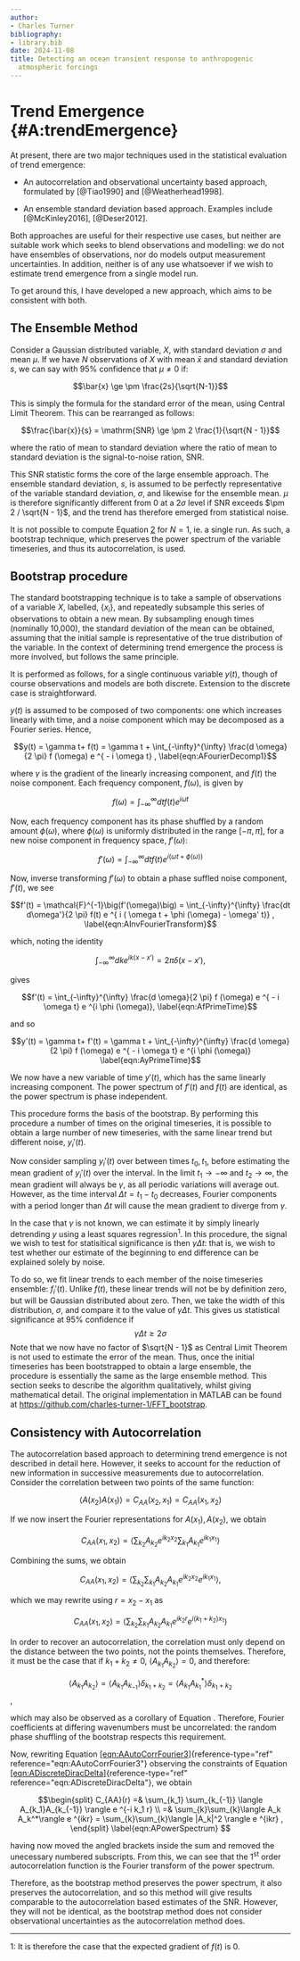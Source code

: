 ```yaml
---
author:
- Charles Turner
bibliography:
- library.bib
date: 2024-11-08
title: Detecting an ocean transient response to anthropogenic
  atmospheric forcings
---
```


# Trend Emergence {#A:trendEmergence}

At present, there are two major techniques used in the statistical
evaluation of trend emergence:

-   An autocorrelation and observational uncertainty based approach,
    formulated by [@Tiao1990] and [@Weatherhead1998].

-   An ensemble standard deviation based approach. Examples include
    [@McKinley2016], [@Deser2012].

Both approaches are useful for their respective use cases, but neither
are suitable work which seeks to blend observations and modelling: we do
not have ensembles of observations, nor do models output measurement
uncertainties. In addition, neither is of any use whatsoever if we wish
to estimate trend emergence from a single model run.

To get around this, I have developed a new approach, which aims to be
consistent with both.

## The Ensemble Method

Consider a Gaussian distributed variable, $X$, with standard deviation
$\sigma$ and mean $\mu$. If we have $N$ observations of $X$ with mean
$\bar{x}$ and standard deviation $s$, we can say with 95% confidence
that $\mu \neq 0$ if: 

$$\bar{x} \ge \pm \frac{2s}{\sqrt{N-1}}$$

 This is simply the formula for the standard
error of the mean, using Central Limit Theorem. This can be rearranged
as follows:

$$\frac{\bar{x}}{s} = \mathrm{SNR} \ge \pm 2 \frac{1}{\sqrt{N - 1}}$$

where the ratio of mean to standard deviation where the ratio of mean to standard deviation
is the signal-to-noise ration, SNR.

This SNR statistic forms the core of the large ensemble approach. The
ensemble standard deviation, $s$, is assumed to be perfectly
representative of the variable standard deviation, $\sigma$, and
likewise for the ensemble mean. $\mu$ is therefore significantly
different from 0 at a $2\sigma$ level if SNR exceeds
$\pm 2 / \sqrt{N - 1}$, and the trend has therefore emerged from
statistical noise.

It is not possible to compute Equation
[2](#eqn-AstdErrSNR) for $N=1$, ie. a single run. As such, a
bootstrap technique, which preserves the power spectrum of the variable
timeseries, and thus its autocorrelation, is used.

## Bootstrap procedure

The standard bootstrapping technique is to take a sample of observations
of a variable $X$, labelled, $\{x_i\}$, and repeatedly subsample this
series of observations to obtain a new mean. By subsampling enough times
(nominally 10,000), the standard deviation of the mean can be obtained,
assuming that the initial sample is representative of the true
distribution of the variable. In the context of determining trend
emergence the process is more involved, but follows the same principle.

It is performed as follows, for a single continuous variable $y(t)$,
though of course observations and models are both discrete. Extension to
the discrete case is straightforward.

$y(t)$ is assumed to be composed of two components: one which increases
linearly with time, and a noise component which may be decomposed as a
Fourier series. Hence,

$$y(t) = \gamma t+ f(t) = \gamma t + \int_{-\infty}^{\infty} \frac{d \omega}{2 \pi} f (\omega) e ^{ - i \omega t} ,
  \label{eqn:AFourierDecomp1}$$ 

where $\gamma$ is the gradient of the linearly increasing component, and $f(t)$ the noise component. Each frequency component, $f(\omega)$, is given by

$$f(\omega) = \int_{-\infty}^{\infty} dt f(t) e ^{i \omega t}
  \label{eqn:AfOmegaDef}$$ 

Now, each frequency component has its phase
shuffled by a random amount $\phi(\omega)$, where $\phi(\omega)$ is
uniformly distributed in the range $[-\pi,\pi]$, for a new noise
component in frequency space, $f'(\omega)$:

$$f'(\omega) = \int_{-\infty}^{\infty} dt f(t) e ^{i(\omega t + \phi (\omega))}
  \label{eqn:AfPrimeOmegaDef}$$ 

Now, inverse transforming $f'(\omega)$ to obtain a phase suffled noise component, $f'(t)$, we see

$$f'(t) = \mathcal{F}^{-1}\big(f'(\omega)\big) = \int_{-\infty}^{\infty} \frac{dt d\omega'}{2 \pi} f(t) e ^{
  i ( \omega t + \phi (\omega) - \omega' t)} ,
  \label{eqn:AInvFourierTransform}$$ 

which, noting the identity

$$\int_{-\infty}^{\infty} dk e ^ {ik ( x - x')} = 2\pi \delta (x - x'),
  \label{eqn:ADiracDeltaIdendity}$$ 

  gives

$$f'(t) = \int_{-\infty}^{\infty} \frac{d \omega}{2 \pi} f (\omega) e ^{ - i \omega t} e ^{i \phi (\omega)},
  \label{eqn:AfPrimeTime}$$ 

  and so

$$y'(t) = \gamma t+ f'(t) = \gamma t + \int_{-\infty}^{\infty} \frac{d \omega}{2 \pi} f (\omega) e ^{ - i \omega t} e ^{i \phi (\omega)}
  \label{eqn:AyPrimeTime}$$ 

We now have a new variable of time $y'(t)$, which has the same linearly increasing component. 
The power spectrum of $f'(t)$ and $f(t)$ are identical, as the power spectrum is phase
independent.

This procedure forms the basis of the bootstrap. By performing this
procedure a number of times on the original timeseries, it is possible
to obtain a large number of new timeseries, with the same linear trend
but different noise, $y_i'(t)$.

Now consider sampling $y_i'(t)$ over between times $t_0,t_1$, before
estimating the mean gradient of $y_i'(t)$ over the interval. In the
limit $t_1 \rightarrow -\infty$ and $t_2 \rightarrow \infty$, the mean
gradient will always be $\gamma$, as all periodic variations will
average out. However, as the time interval $\Delta t = t_1 - t_0$
decreases, Fourier components with a period longer than $\Delta t$ will
cause the mean gradient to diverge from $\gamma$.

In the case that $\gamma$ is not known, we can estimate it by simply
linearly detrending $y$ using a least squares regression<sup>1</sup>. In this
procedure, the signal we wish to test for statisitical significance is
then $\gamma\Delta t$: that is, we wish to test whether our estimate of
the beginning to end difference can be explained solely by noise.

To do so, we fit linear trends to each member of the noise timeseries
ensemble: $f_i'(t)$. Unlike $f(t)$, these linear trends will not be by
definition zero, but will be Gaussian distributed about zero. Then, we
take the width of this distribution, $\sigma$, and compare it to the
value of $\gamma \Delta t$. This gives us statistical significance at
95% confidence if $$\gamma \Delta t \ge 2 \sigma $$ Note that we now have no factor of
$\sqrt{N - 1}$ as Central Limit Theorem is not used to estimate the
error of the mean. Thus, once the initial timeseries has been
bootstrapped to obtain a large ensemble, the procedure is essentially
the same as the large ensemble method. This section seeks to describe
the algorithm qualitatively, whilst giving mathematical detail. The original
implementation in MATLAB can be found at
<https://github.com/charles-turner-1/FFT_bootstrap>.

## Consistency with Autocorrelation

The autocorrelation based approach to determining trend emergence is not
described in detail here. However, it seeks to account for the reduction
of new information in successive measurements due to autocorrelation.
Consider the correlation between two points of the same function:

$$\langle A(x_2)A(x_1)\rangle = C_{AA}(x_2,x_1) = C_{AA}(x_1,x_2)
  \label{eqn:AAutoCorr}$$ 

If we now insert the Fourier representations for $A(x_1),A(x_2)$, we obtain

$$C_{AA}(x_1,x_2) =  \Big\langle \sum_{k_2} A_{k_2} e^{ik_2 x_2 } \sum_{k_1} A_{k_1} e^{ik_1 x_1 }\Big\rangle 
  \label{eqn:AAutoCorrFourier1}$$ 

  Combining the sums, we obtain

$$C_{AA}(x_1,x_2) =  \Big\langle \sum_{k_2} \sum_{k_1} A_{k_2} A_{k_1} e^{ik_2 x_2 }  e^{ik_1 x_1 }\Big\rangle ,
  \label{eqn:AAutoCorrFourier2}$$ 

   which we may rewrite using $r = x_2 - x_1$ as

$$C_{AA}(x_1,x_2) =  \Big\langle \sum_{k_2} \sum_{k_1} A_{k_2} A_{k_1} e^{ik_2r} e^{i(k_1+k_2)x_1}\Big\rangle
  \label{eqn:AAutoCorrFourier3}$$ 

In order to recover an autocorrelation, the correlation must only depend on the distance
between the two points, not the points themselves. Therefore, it must be
the case that if $k_1 +k_2 \neq 0$, $\langle A_{k_1}A_{k_2}\rangle = 0$,
and therefore:

$$\langle A_{k_1}A_{k_2} \rangle = \langle A_{k_1}A_{k_{-1}}\rangle \delta_{k_1 + k_2} = \langle A_{k_1}A^*_{k_{1}}\rangle \delta_{k_1 + k_2}$$,

  which may also be observed as a corollary of Equation
[](eqn-diracdelta). Therefore, Fourier coefficients at
differing wavenumbers must be uncorrelated: the random phase shuffling
of the bootstrap respects this requirement.

Now, rewriting Equation
[\[eqn:AAutoCorrFourier3\]](#eqn:AAutoCorrFourier3){reference-type="ref"
reference="eqn:AAutoCorrFourier3"} observing the constraints of Equation
[\[eqn:ADiscreteDiracDelta\]](#eqn:ADiscreteDiracDelta){reference-type="ref"
reference="eqn:ADiscreteDiracDelta"}, we obtain 

$$\begin{split}
  C_{AA}(r) =&  \sum_{k_1} \sum_{k_{-1}} \langle A_{k_1}A_{k_{-1}} \rangle e ^{-i k_1 r} \\
  =& \sum_{k}\sum_{k}\langle A_k A_k^*\rangle e ^{ikr} = \sum_{k}\sum_{k}\langle |A_k|^2  \rangle e ^{ikr} ,
\end{split}
  \label{eqn:APowerSpectrum} $$

having now moved the angled brackets
inside the sum and removed the unecessary numbered subscripts. From
this, we can see that the 1<sup>st</sup> order autocorrelation function is the
Fourier transform of the power spectrum.

Therefore, as the bootstrap method preserves the power spectrum, it also
preserves the autocorrelation, and so this method will give results
comparable to the autocorrelation based estimates of the SNR. However,
they will not be identical, as the bootstrap method does not consider
observational uncertainties as the autocorrelation method does.

___

1: It is therefore the case that the expected gradient of $f(t)$ is 0.
